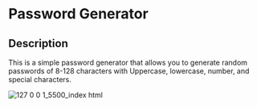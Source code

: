 # Password Generator

## Description

This is a simple password generator that allows you to generate random passwords of 8-128 characters with
Uppercase, lowercase, number, and special characters.


![127 0 0 1_5500_index html](https://github.com/MaxwellKaufman/Challenge-3-Password-Generator/assets/147549596/26043dd6-f01c-4825-bd6d-168e1015a237)
